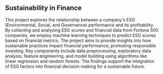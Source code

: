 ## Sustainability in Finance

This project explores the relationship between a company's ESG (Environmental, Social, and Governance) performance and its profitability. By collecting and analyzing ESG scores and financial data from Fortune 500 companies, we employ machine learning techniques to predict ESG scores based on financial metrics. The project aims to provide insights into how sustainable practices impact financial performance, promoting responsible investing. Key components include data preprocessing, exploratory data analysis, feature engineering, and model building using algorithms like linear regression and random forests. The findings support the integration of ESG factors into financial decision-making for a sustainable future.

